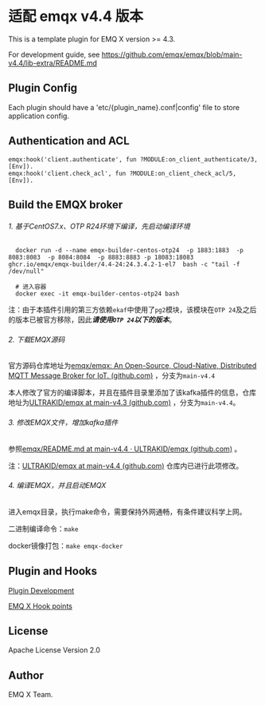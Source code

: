 # 适配 emqx v4.4 版本

This is a template plugin for EMQ X version >= 4.3.

For development guide, see https://github.com/emqx/emqx/blob/main-v4.4/lib-extra/README.md

Plugin Config
-------------

Each plugin should have a 'etc/{plugin_name}.conf|config' file to store application config.

Authentication and ACL
----------------------

```
emqx:hook('client.authenticate', fun ?MODULE:on_client_authenticate/3, [Env]).
emqx:hook('client.check_acl', fun ?MODULE:on_client_check_acl/5, [Env]).
```

Build the EMQX broker
-----------------
###### 1. 基于CentOS7.x、OTP R24环境下编译，先启动编译环境
```
  docker run -d --name emqx-builder-centos-otp24  -p 1883:1883  -p 8083:8083  -p 8084:8084  -p 8883:8883 -p 18083:18083   ghcr.io/emqx/emqx-builder/4.4-24:24.3.4.2-1-el7  bash -c "tail -f /dev/null"
  
  # 进入容器
  docker exec -it emqx-builder-centos-otp24 bash
```

注：由于本插件引用的第三方依赖`ekaf`中使用了`pg2`模块，该模块在`OTP 24`及之后的版本已被官方移除，因此***请使用`OTP 24`以下的版本***。

###### 2. 下载EMQX源码

官方源码仓库地址为[emqx/emqx: An Open-Source, Cloud-Native, Distributed MQTT Message Broker for IoT. (github.com)](https://github.com/emqx/emqx) ，分支为`main-v4.4`

本人修改了官方的编译脚本，并且在插件目录里添加了该kafka插件的信息，仓库地址为[ULTRAKID/emqx at main-v4.3 (github.com)](https://github.com/weachy/emqx/tree/main-v4.4) ，分支为`main-v4.4`。

###### 3. 修改EMQX文件，增加kafka插件
参照[emqx/README.md at main-v4.4 · ULTRAKID/emqx (github.com)](https://github.com/weachy/emqx/blob/main-v4.4/lib-extra/README.md) 。

注：[ULTRAKID/emqx at main-v4.4 (github.com)](https://github.com/ULTRAKID/emqx/tree/main-v4.4) 仓库内已进行此项修改。

###### 4. 编译EMQX，并且启动EMQX

进入emqx目录，执行make命令，需要保持外网通畅，有条件建议科学上网。

二进制编译命令：`make`

docker镜像打包：`make emqx-docker`

Plugin and Hooks
-----------------

[Plugin Development](https://docs.emqx.io/en/broker/v4.3/advanced/plugins.html#plugin-development)

[EMQ X Hook points](https://docs.emqx.io/en/broker/v4.3/advanced/hooks.html)

License
-------

Apache License Version 2.0

Author
------

EMQ X Team.
